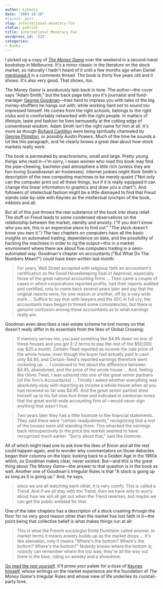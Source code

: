 ```yaml
---
author: kjhealy
date: "2003-10-20"
#layout: post
slug: international-monetary-fun
status: publish
title: International Monetary Fun
wordpress_id: '525'
categories:
- Books
---
```


I picked up a copy of [*The Money Game*](http://www.amazon.com/exec/obidos/ASIN/0394721039/ref=nosim/) over the weekend in a second-hand bookshop in Melbourne. It's a minor classic in the literature on the stock market, so naturally I hadn't heard of it until a few months ago when Daniel [mentioned it](http://www.crookedtimber.org/archives/000301.html) in a comments thread. The book is thirty five years old and it shows. It's also very good. That shows, too.

*The Money Game* is assiduously laid-back in tone. The author—the cover says "Adam Smith," but the back page tells you it's journalist and fund-manager [George Goodman](http://moneycentral.msn.com/content/CNBCTV/TV_Info/Anchors&Reporters/P23246.asp)—tries hard to impress you with tales of the big money-shufflers he hangs out with, while working hard not to sound too impressed himself. He comes from the right schools, belongs to the right clubs and is comfortably networked with the right people. In matters of lifestyle, taste and fashion he lives bemusedly at the cutting edge of conventional wisdom. Adam Smith isn't the right name for him at all. It's more as though [Richard Cantillon](http://cepa.newschool.edu/het/profiles/cantillon.htm) were being spiritually channeled by [George Plimpton](http://georgeplimpton.com/), or possibly Austin Powers. Much of the time he sounds a lot like this paragraph, and he clearly knows a great deal about how stock markets really work.

The book is permeated by anachronisms, small and large. Pretty young things who read it—I'm sorry, I mean women who read this book may find the pipe-chewing, bachelor-pad atmosphere a little rich (unless they are fun-loving Scandinavian air-hostesses). Internet junkies might think Smith's description of the new computing machines to be merely quaint ("Not only can the computer print out all these things, but if it is really equipped it can change this linear information to graphics and draw you a chart"). And followers of intellectual fashion might be a little dismayed to find that Freud stands side-by-side with Keynes as the intellectual lynchpin of the book, inkblots and all.

But all of this just throws the real substance of the book into sharp relief. The stuff on Freud leads to some condensed observations on the relationship between the market, identity and anxiety. ("If you don't know who you are, this is an expensive place to find out." "The stock doesn't know you own it.") The two chapters on computers have all the basic insights on automated trading, dependence on data, and the possibility of hacking the machines in order to rig the output—this in a market environment where there are about five computers trading in a semi-automated way. Goodman's chapter on accountants ("But What Do The Numbers Mean?") could have been written last month:

> For years, Wall Street accepted with religious faith an accountant's certification as the Good Housekeeping Seal of Approval, especially those of the great national accounting firms … Then came a couple of cases in which corporations reported profits, had their reports audited and certified, only to come back several years later and say that the original reports were, for one reason or another, off by a very wide mark … Suffice to say that with lawyers and the SEC in full cry, the accountants have begun to thread some consistencies, but there is genuine confusion among these accountants as to what earnings really are.

Goodman even describes a real-estate scheme he lost money on that doesn't really differ in its essentials from the likes of Global Crossing:

> If memory serves me, you paid someting like $4.95 down on one of these houses and you got E-Z terms to pay the rest of the $50,000, say $25 a month. Certain-Teed reported as income the sale price of the whole house, even though the buyer had actually paid in cash only $4.95, and Certain-Teed's reported earnings therefore went rocketing up. ... I continued to fret about the difference between $4.95, abandoned, and the price of the whole house … And, feeling like Oliver Twist, I was ushered into one of the great senior partners [of the firm's Accountants] ... Timidly I asked whether everything was absolutely okay with reporting as income a whole house when all you had received so far was $4.95. And the great senior partnet drew himself up to his full nine foot three and indicated in stentorian tones that the great world-wide accounting firm of—would never sign anything that wasn't true.

> Two years later they had a little footnote to the financial statements. They said there were "certain readjustments," recognizing that a lost of the houses were still standing there. This whacked the earnings back retrospectively to the price the market seemed to have recognized much earlier. "Sorry about that," said the footnote.

All of which might lead one to ask how the likes of Enron and all the rest could happen again, and to wonder why commentators on those debacles began their columns on the topic looking back to a Golden Age in the 1960s which, as Goodman makes clear, never existed. But—and this is the great thing about *The Money Game*—the answer to that question is in the book as well. Another one of Goodman's Irregular Rules is that "A stock is going up as long as it is going up." And, he says,

> since we are all watching each other, it is very comfy. This is called a Trend. And if we all stay with the Trend, then we have only to worry about how we will all get out when the Trend reverses, but maybe we can get the public enlisted for that.

One of the later chapters has a description of a stock crashing through the floor for no very good reason other than the market has lost faith in it—the point being that collective belief is what makes things run at all:

> This is what the French sociologist Emile Durkheim called *anomie*. In market terms it means anxiety builds up as the market drops … It's like alienation, only it means "Where's the bottom? Where's the bottom? Where's the bottom?" Nobody knows where the bottom is; nobody can remember where the top was; they're all the way out there in the blue, riding on anxiety and a shoeshine.

[Go read the rest yourself](http://www.amazon.com/exec/obidos/ASIN/0394721039/ref=nosim/). It'll prime your palate for a dose of [Keynes himself](http://www.amazon.com/exec/obidos/ASIN/0393001903/ref=nosim/), whose writings on the market experience are the foundation of *The Money Game*'s Irregular Rules and whose view of life underlies its cocktail-party tone.
